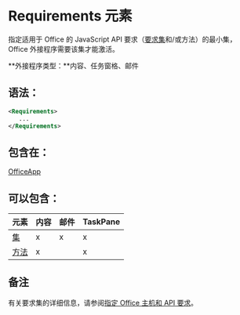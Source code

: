 
# Requirements 元素
指定适用于 Office 的 JavaScript API 要求（[要求集](../../docs/overview/specify-office-hosts-and-api-requirements.md#SpecifyRequirementSets_sets)和/或方法）的最小集，Office 外接程序需要该集才能激活。

 **外接程序类型：**内容、任务窗格、邮件


## 语法：


```XML
<Requirements>
   ...
</Requirements>
```


## 包含在：

[OfficeApp](../../reference/manifest/officeapp.md)


## 可以包含：



|**元素**|**内容**|**邮件**|**TaskPane**|
|:-----|:-----|:-----|:-----|
|[集](../../reference/manifest/sets.md)|x|x|x|
|[方法](../../reference/manifest/methods.md)|x||x|

## 备注

有关要求集的详细信息，请参阅[指定 Office 主机和 API 要求](../../docs/overview/specify-office-hosts-and-api-requirements.md)。

